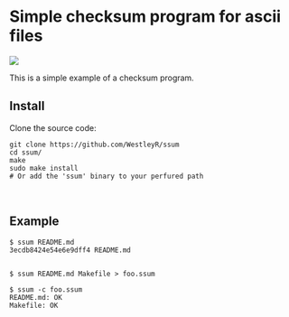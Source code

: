 # Simple checksum program for ascii files

![](https://github.com/WestleyR/ssum/workflows/ssum%20CI/badge.svg)

This is a simple example of a checksum program.

## Install

Clone the source code:

```
git clone https://github.com/WestleyR/ssum
cd ssum/
make
sudo make install
# Or add the 'ssum' binary to your perfured path
```

<br>

## Example

```
$ ssum README.md
3ecdb8424e54e6e9dff4 README.md


$ ssum README.md Makefile > foo.ssum

$ ssum -c foo.ssum
README.md: OK
Makefile: OK
```

<br>

